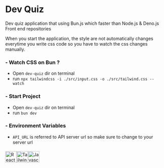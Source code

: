 # Dev Quiz

Dev quiz application that using Bun.js which faster than Node.js & Deno.js
Front end repositories

When you start the application, the style are not automatically
changes everytime you write css code so you have to watch the css changes manually.

### - Watch CSS on Bun ?
- Open `dev-quiz` dir on terminal
- run `npx tailwindcss -i ./src/input.css -o ./src/tailwind.css --watch`

### - Start Project
- Open `dev-quiz` dir on terminal
- run `bun dev`

### - Environment Variables
- `API_URL` is referred to API server url so make sure to change to your server url



<div style="margin-top: 20px; display: flex;">
  <img src='https://svgshare.com/i/iMA.svg' alt="React JS" height="36px" />
  <img src='https://svgshare.com/i/iLM.svg' alt="Tailwind CSS" height="36px" />
  <img src='https://svgshare.com/i/iLU.svg' title='Javascript' height="36px" />
</div>